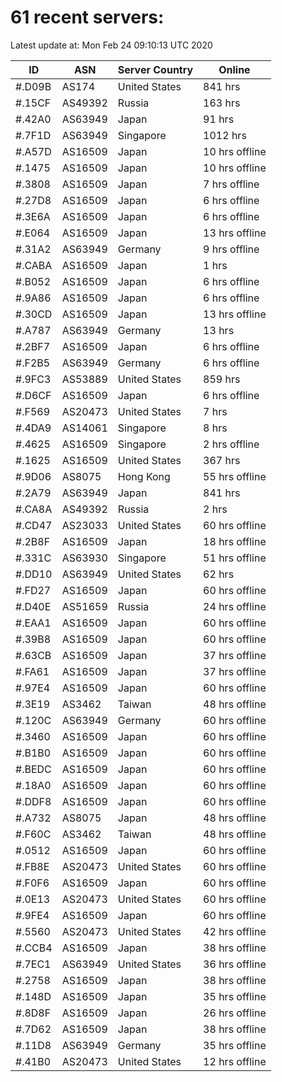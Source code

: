 # 61 recent servers:

Latest update at: Mon Feb 24 09:10:13 UTC 2020

| ID | ASN | Server Country | Online |
| -- | --- | -------------- | ------ |
| #.D09B | AS174 | United States | 841 hrs |
| #.15CF | AS49392 | Russia | 163 hrs |
| #.42A0 | AS63949 | Japan | 91 hrs |
| #.7F1D | AS63949 | Singapore | 1012 hrs |
| #.A57D | AS16509 | Japan | 10 hrs offline |
| #.1475 | AS16509 | Japan | 10 hrs offline |
| #.3808 | AS16509 | Japan | 7 hrs offline |
| #.27D8 | AS16509 | Japan | 6 hrs offline |
| #.3E6A | AS16509 | Japan | 6 hrs offline |
| #.E064 | AS16509 | Japan | 13 hrs offline |
| #.31A2 | AS63949 | Germany | 9 hrs offline |
| #.CABA | AS16509 | Japan | 1 hrs |
| #.B052 | AS16509 | Japan | 6 hrs offline |
| #.9A86 | AS16509 | Japan | 6 hrs offline |
| #.30CD | AS16509 | Japan | 13 hrs offline |
| #.A787 | AS63949 | Germany | 13 hrs |
| #.2BF7 | AS16509 | Japan | 6 hrs offline |
| #.F2B5 | AS63949 | Germany | 6 hrs offline |
| #.9FC3 | AS53889 | United States | 859 hrs |
| #.D6CF | AS16509 | Japan | 6 hrs offline |
| #.F569 | AS20473 | United States | 7 hrs |
| #.4DA9 | AS14061 | Singapore | 8 hrs |
| #.4625 | AS16509 | Singapore | 2 hrs offline |
| #.1625 | AS16509 | United States | 367 hrs |
| #.9D06 | AS8075 | Hong Kong | 55 hrs offline |
| #.2A79 | AS63949 | Japan | 841 hrs |
| #.CA8A | AS49392 | Russia | 2 hrs |
| #.CD47 | AS23033 | United States | 60 hrs offline |
| #.2B8F | AS16509 | Japan | 18 hrs offline |
| #.331C | AS63930 | Singapore | 51 hrs offline |
| #.DD10 | AS63949 | United States | 62 hrs |
| #.FD27 | AS16509 | Japan | 60 hrs offline |
| #.D40E | AS51659 | Russia | 24 hrs offline |
| #.EAA1 | AS16509 | Japan | 60 hrs offline |
| #.39B8 | AS16509 | Japan | 60 hrs offline |
| #.63CB | AS16509 | Japan | 37 hrs offline |
| #.FA61 | AS16509 | Japan | 37 hrs offline |
| #.97E4 | AS16509 | Japan | 60 hrs offline |
| #.3E19 | AS3462 | Taiwan | 48 hrs offline |
| #.120C | AS63949 | Germany | 60 hrs offline |
| #.3460 | AS16509 | Japan | 60 hrs offline |
| #.B1B0 | AS16509 | Japan | 60 hrs offline |
| #.BEDC | AS16509 | Japan | 60 hrs offline |
| #.18A0 | AS16509 | Japan | 60 hrs offline |
| #.DDF8 | AS16509 | Japan | 60 hrs offline |
| #.A732 | AS8075 | Japan | 48 hrs offline |
| #.F60C | AS3462 | Taiwan | 48 hrs offline |
| #.0512 | AS16509 | Japan | 60 hrs offline |
| #.FB8E | AS20473 | United States | 60 hrs offline |
| #.F0F6 | AS16509 | Japan | 60 hrs offline |
| #.0E13 | AS20473 | United States | 60 hrs offline |
| #.9FE4 | AS16509 | Japan | 60 hrs offline |
| #.5560 | AS20473 | United States | 42 hrs offline |
| #.CCB4 | AS16509 | Japan | 38 hrs offline |
| #.7EC1 | AS63949 | United States | 36 hrs offline |
| #.2758 | AS16509 | Japan | 38 hrs offline |
| #.148D | AS16509 | Japan | 35 hrs offline |
| #.8D8F | AS16509 | Japan | 26 hrs offline |
| #.7D62 | AS16509 | Japan | 38 hrs offline |
| #.11D8 | AS63949 | Germany | 35 hrs offline |
| #.41B0 | AS20473 | United States | 12 hrs offline |

